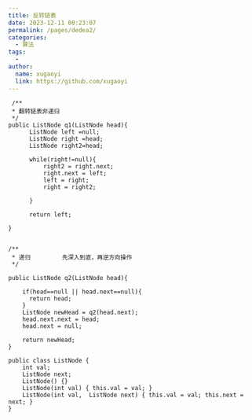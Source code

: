 ```yaml
---
title: 反转链表
date: 2023-12-11 00:23:07
permalink: /pages/dedea2/
categories:
  - 算法
tags:
  - 
author: 
  name: xugaoyi
  link: https://github.com/xugaoyi
---
```


  
     /**
     * 翻转链表非递归
     */
    public ListNode q1(ListNode head){
          ListNode left =null;
          ListNode right =head;
          ListNode right2=head;

          while(right!=null){
              right2 = right.next;
              right.next = left;
              left = right;
              right = right2;

          }

          return left;

    }


    /**
     * 递归         先深入到底，再逆方向操作
     */

    public ListNode q2(ListNode head){

        if(head==null || head.next==null){
          return head;
        }
        ListNode newHead = q2(head.next);
        head.next.next = head;
        head.next = null;

        return newHead;
    }

    public class ListNode {
        int val;
        ListNode next;
        ListNode() {}
        ListNode(int val) { this.val = val; }
        ListNode(int val,  ListNode next) { this.val = val; this.next = next; }
    }

